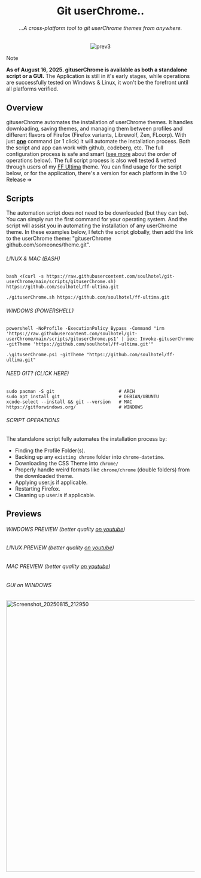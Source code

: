 <div align="center">

# Git userChrome..

###### ...A cross-platform tool to git userChrome themes from anywhere.

![prev3](https://github.com/user-attachments/assets/43bd768c-8588-47c7-9e6a-1dccf5ad6d2b)

</div>

>[!NOTE]
> **As of August 16, 2025. gituserChrome is available as both a standalone script or a GUI.** The Application is still in it's early stages, while operations are successfully tested on Windows & Linux, it won't be the forefront until all platforms verified.


## Overview

gituserChrome automates the installation of userChrome themes. It handles downloading, saving themes, and managing them between profiles and different flavors of Firefox (Firefox variants, Librewolf, Zen, FLoorp). With just <ins>**one**</ins> command (or 1 click) it will automate the installation process. Both the script and app can work with github, codeberg, etc. The full configuration process is safe and smart ([see more](https://github.com/soulhotel/git-userChrome?tab=readme-ov-file#previews) about the order of operations below). The full script process is also well tested & vetted through users of my [FF Ultima](https://github.com/soulhotel/FF-ULTIMA) theme. You can find usage for the script below, or for the application, there's a version for each platform in the 1.0 Release ➜

## Scripts

The automation script does not need to be downloaded (but they can be). You can simply run the first command for your operating system. And the script will assist you in automating the installation of any userChrome theme. In these examples below, I fetch the script globally, then add the link to the userChrome theme: "gituserChrome github.com/someones/theme.git".

###### *LINUX & MAC (BASH)*
```
bash <(curl -s https://raw.githubusercontent.com/soulhotel/git-userChrome/main/scripts/gituserChrome.sh) https://github.com/soulhotel/ff-ultima.git
```
```
./gituserChrome.sh https://github.com/soulhotel/ff-ultima.git
```
###### *WINDOWS (POWERSHELL)*
```
powershell -NoProfile -ExecutionPolicy Bypass -Command "irm 'https://raw.githubusercontent.com/soulhotel/git-userChrome/main/scripts/gituserChrome.ps1' | iex; Invoke-gituserChrome -gitTheme 'https://github.com/soulhotel/ff-ultima.git'"
```
```
.\gituserChrome.ps1 -gitTheme "https://github.com/soulhotel/ff-ultima.git"
```

###### *NEED GIT? (CLICK HERE)*
```
sudo pacman -S git                        # ARCH
sudo apt install git                      # DEBIAN/UBUNTU
xcode-select --install && git --version   # MAC
https://gitforwindows.org/                # WINDOWS
```

###### *SCRIPT OPERATIONS*

The standalone script fully automates the installation process by:
- Finding the Profile Folder(s).
- Backing up any `existing chrome` folder into `chrome-datetime`.
- Downloading the CSS Theme into `chrome/`
- Properly handle weird formats like `chrome/chrome` (double folders) from the downloaded theme.
- Applying user.js if applicable.
- Restarting Firefox.
- Cleaning up user.is if applicable.

## Previews

###### *WINDOWS PREVIEW* (better quality [on youtube](https://www.youtube.com/watch?v=yc3xRjVgR8A&list=PLTVs0Y4lTV55tEwbkGwlooQinDbge3a6O&index=2))
<!-- https://github.com/user-attachments/assets/f93c548e-54f4-4e9e-96db-15753e60171c -->

###### *LINUX PREVIEW* (better quality [on youtube](https://www.youtube.com/watch?v=Cb350ZcjUu0&list=PLTVs0Y4lTV55tEwbkGwlooQinDbge3a6O&index=1))
<!-- https://github.com/user-attachments/assets/1306eedf-f1ec-400d-8e0d-9e0021b4a5e5 -->

###### *MAC PREVIEW* (better quality [on youtube](https://www.youtube.com/watch?v=jDK7I6Ph3gU))

###### *GUI on WINDOWS*

<img width="1561" height="725" alt="Screenshot_20250815_212950" src="https://github.com/user-attachments/assets/203de812-cdda-4c51-b867-1ba43bebff16" />


